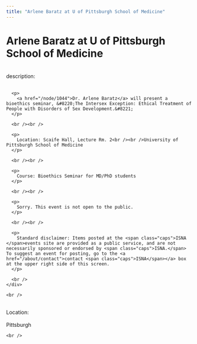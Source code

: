 ```yaml
---
title: "Arlene Baratz at U of Pittsburgh School of Medicine"
---
```


# Arlene Baratz at U of Pittsburgh School of Medicine

<div class="flexinode-body flexinode-2">
  <div class="flexinode-textarea-1">
    <div class="form-item">
      <br /> <label>description:</label><br /><br /> 
      
      <p>
        <a href="/node/1044">Dr. Arlene Baratz</a> will present a bioethics seminar, &#8220;The Intersex Exception: Ethical Treatment of People with Disorders of Sex Development.&#8221;
      </p>
      
      <br /><br />
      
      <p>
        Location: Scaife Hall, Lecture Rm. 2<br /><br />University of Pittsburgh School of Medicine
      </p>
      
      <br /><br />
      
      <p>
        Course: Bioethics Seminar for MD/PhD students
      </p>
      
      <br /><br />
      
      <p>
        Sorry. This event is not open to the public.
      </p>
      
      <br /><br />
      
      <p>
        Standard disclaimer: Items posted at the <span class="caps">ISNA </span>events site are provided as a public service, and are not necessarily sponsored or endorsed by <span class="caps">ISNA.</span> To suggest an event for posting, go to the <a href="/about/contact">contact <span class="caps">ISNA</span></a> box at the upper right side of this screen.
      </p>
      
      <br />
    </div>
    
    <br />
  </div>
  
  <div class="flexinode-textfield-2">
    <div class="form-item">
      <br /> <label>Location:</label><br /><br /> Pittsburgh<br />
    </div>
    
    <br />
  </div>
</div>